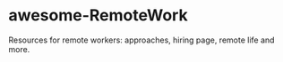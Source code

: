 awesome-RemoteWork
==================

Resources for remote workers: approaches, hiring page, remote life and more.
